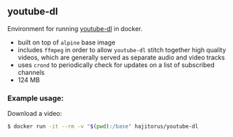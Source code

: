 ## youtube-dl

Environment for running [youtube-dl](https://github.com/rg3/youtube-dl) in docker.

* built on top of `alpine` base image
* includes `ffmpeg` in order to allow `youtube-dl` stitch together high quality videos, which are generally served as separate audio and video tracks
* uses `crond` to periodically check for updates on a list of subscribed channels
* 124 MB

### Example usage:

Download a video:

```bash
$ docker run -it --rm -v "$(pwd):/base" hajitorus/youtube-dl
```

